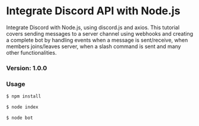 # Integrate Discord API with Node.js

Integrate Discord with Node.js, using discord.js and axios. This tutorial covers sending messages to a server channel using webhooks and creating a complete bot by handling events when a message is sent/receive, when members joins/leaves server, when a slash command is sent and many other functionalities.

### Version: 1.0.0

### Usage

```sh
$ npm install
```

```sh
$ node index
```

```sh
$ node bot
```